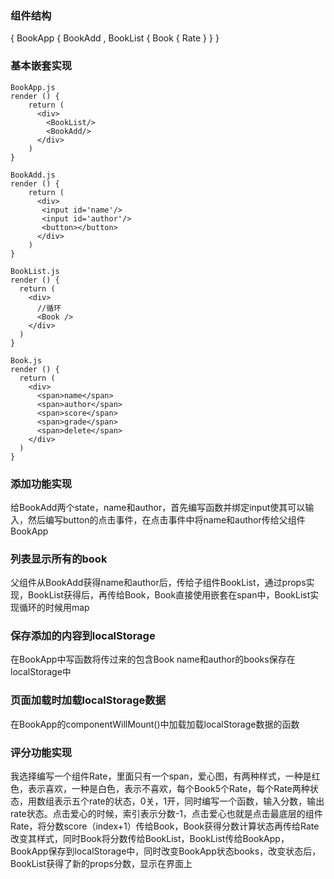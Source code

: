 ### 组件结构
{ BookApp { BookAdd , BookList { Book { Rate } } } 
### 基本嵌套实现
```
BookApp.js
render () {
    return (
      <div>
        <BookList/>
        <BookAdd/>
      </div>
    )
}

BookAdd.js
render () {
    return (
      <div>
       <input id='name'/>
       <input id='author'/>
       <button></button>
      </div>
    )
}

BookList.js
render () {
  return (
    <div>
      //循环
      <Book />
    </div>
  )
}

Book.js
render () {
  return (
    <div>
      <span>name</span>
      <span>author</span>
      <span>score</span>
      <span>grade</span>
      <span>delete</span>
    </div>
  )
}
```
### 添加功能实现
给BookAdd两个state，name和author，首先编写函数并绑定input使其可以输入，然后编写button的点击事件，在点击事件中将name和author传给父组件BookApp

### 列表显示所有的book
父组件从BookAdd获得name和author后，传给子组件BookList，通过props实现，BookList获得后，再传给Book，Book直接使用嵌套在span中，BookList实现循环的时候用map

### 保存添加的内容到localStorage
在BookApp中写函数将传过来的包含Book name和author的books保存在localStorage中

### 页面加载时加载localStorage数据
在BookApp的componentWillMount()中加载加载localStorage数据的函数

### 评分功能实现
我选择编写一个组件Rate，里面只有一个span，爱心图，有两种样式，一种是红色，表示喜欢，一种是白色，表示不喜欢，每个Book5个Rate，每个Rate两种状态，用数组表示五个rate的状态，0关，1开，同时编写一个函数，输入分数，输出rate状态。点击爱心的时候，索引表示分数-1，点击爱心也就是点击最底层的组件Rate，将分数score（index+1）传给Book，Book获得分数计算状态再传给Rate改变其样式，同时Book将分数传给BookList，BookList传给BookApp，BookApp保存到localStorage中，同时改变BookApp状态books，改变状态后，BookList获得了新的props分数，显示在界面上
